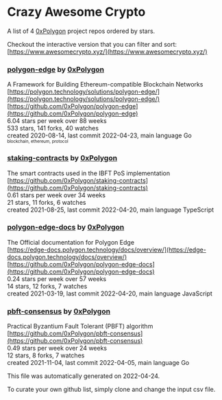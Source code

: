 # Crazy Awesome Crypto
A list of 4 [0xPolygon](https://github.com/0xPolygon) project repos ordered by stars.  

Checkout the interactive version that you can filter and sort: 
[https://www.awesomecrypto.xyz/](https://www.awesomecrypto.xyz/)  


### [polygon-edge](https://github.com/0xPolygon/polygon-edge) by [0xPolygon](https://github.com/0xPolygon)  
A Framework for Building Ethereum-compatible Blockchain Networks  
[https://polygon.technology/solutions/polygon-edge/](https://polygon.technology/solutions/polygon-edge/)  
[https://github.com/0xPolygon/polygon-edge](https://github.com/0xPolygon/polygon-edge)  
6.04 stars per week over 88 weeks  
533 stars, 141 forks, 40 watches  
created 2020-08-14, last commit 2022-04-23, main language Go  
<sub><sup>blockchain, ethereum, protocol</sup></sub>


### [staking-contracts](https://github.com/0xPolygon/staking-contracts) by [0xPolygon](https://github.com/0xPolygon)  
The smart contracts used in the IBFT PoS implementation  
[https://github.com/0xPolygon/staking-contracts](https://github.com/0xPolygon/staking-contracts)  
0.61 stars per week over 34 weeks  
21 stars, 11 forks, 6 watches  
created 2021-08-25, last commit 2022-04-20, main language TypeScript  


### [polygon-edge-docs](https://github.com/0xPolygon/polygon-edge-docs) by [0xPolygon](https://github.com/0xPolygon)  
The Official documentation for Polygon Edge  
[https://edge-docs.polygon.technology/docs/overview/](https://edge-docs.polygon.technology/docs/overview/)  
[https://github.com/0xPolygon/polygon-edge-docs](https://github.com/0xPolygon/polygon-edge-docs)  
0.24 stars per week over 57 weeks  
14 stars, 12 forks, 7 watches  
created 2021-03-19, last commit 2022-04-20, main language JavaScript  


### [pbft-consensus](https://github.com/0xPolygon/pbft-consensus) by [0xPolygon](https://github.com/0xPolygon)  
Practical Byzantium Fault Tolerant (PBFT) algorithm  
[https://github.com/0xPolygon/pbft-consensus](https://github.com/0xPolygon/pbft-consensus)  
0.49 stars per week over 24 weeks  
12 stars, 8 forks, 7 watches  
created 2021-11-04, last commit 2022-04-05, main language Go  


This file was automatically generated on 2022-04-24.  

To curate your own github list, simply clone and change the input csv file.  